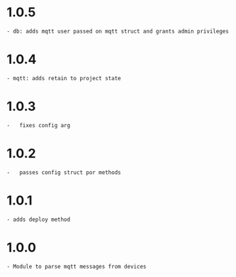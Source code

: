 # 1.0.5
	- db: adds mqtt user passed on mqtt struct and grants admin privileges

# 1.0.4
	- mqtt: adds retain to project state

# 1.0.3
	-	fixes config arg

# 1.0.2
	-	passes config struct por methods

# 1.0.1
	- adds deploy method

# 1.0.0
	- Module to parse mqtt messages from devices
